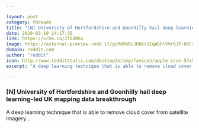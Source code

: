 ```yaml
---

layout: post
category: threads
title: "[N] University of Hertfordshire and Goonhilly hail deep learning-led UK mapping data breakthrough"
date: 2020-03-10 14:17:35
link: https://vrhk.co/2TO2Rhu
image: https://external-preview.redd.it/goRdVbRuJB0ks1IqWGhlVVr5JP-0VCZq9UJszBxt8NE.jpg?width=1200&height=400&auto=webp&crop=1200:400,smart&s=85eec922891d379468674641c307645d5b5fb8bf
domain: reddit.com
author: "reddit"
icon: http://www.redditstatic.com/desktop2x/img/favicon/apple-icon-57x57.png
excerpt: "A deep learning technique that is able to remove cloud cover from satellite imagery..."

---
```


### [N] University of Hertfordshire and Goonhilly hail deep learning-led UK mapping data breakthrough

A deep learning technique that is able to remove cloud cover from satellite imagery...